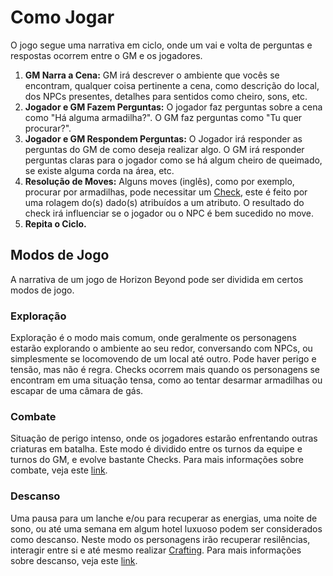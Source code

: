 # Como Jogar

O jogo segue uma narrativa em ciclo, onde um vai e volta de perguntas e respostas ocorrem entre o GM e os jogadores.

1. **GM Narra a Cena:** GM irá descrever o ambiente que vocês se encontram, qualquer coisa pertinente a cena, como descrição do local, dos NPCs presentes, detalhes para sentidos como cheiro, sons, etc.
2. **Jogador e GM Fazem Perguntas:** O jogador faz perguntas sobre a cena como "Há alguma armadilha?". O GM faz perguntas como "Tu quer procurar?".
3. **Jogador e GM Respondem Perguntas:** O Jogador irá responder as perguntas do GM de como deseja realizar algo. O GM irá responder perguntas claras para o jogador como se há algum cheiro de queimado, se existe alguma corda na área, etc.
4. **Resolução de Moves:** Alguns moves (inglês), como por exemplo, procurar por armadilhas, pode necessitar um [Check](./checks.md), este é feito por uma rolagem do(s) dado(s) atribuídos a um atributo. O resultado do check irá influenciar se o jogador ou o NPC é bem sucedido no move.
5. **Repita o Ciclo.**

## Modos de Jogo

A narrativa de um jogo de Horizon Beyond pode ser dividida em certos modos de jogo.

### Exploração

Exploração é o modo mais comum, onde geralmente os personagens estarão explorando o ambiente ao seu redor, conversando com NPCs, ou simplesmente se locomovendo de um local até outro. Pode haver perigo e tensão, mas não é regra. Checks ocorrem mais quando os personagens se encontram em uma situação tensa, como ao tentar desarmar armadilhas ou escapar de uma câmara de gás.

### Combate

Situação de perigo intenso, onde os jogadores estarão enfrentando outras criaturas em batalha. Este modo é dividido entre os turnos da equipe e turnos do GM, e evolve bastante Checks. Para mais informações sobre combate, veja este [link](./combat.md).

### Descanso

Uma pausa para um lanche e/ou para recuperar as energias, uma noite de sono, ou até uma semana em algum hotel luxuoso podem ser considerados como descanso. Neste modo os personagens irão recuperar resilências, interagir entre si e até mesmo realizar [Crafting](./crafting.md). Para mais informações sobre descanso, veja este [link](./rest.md).